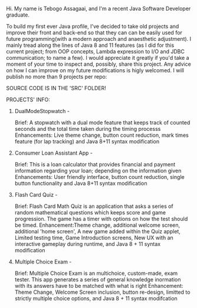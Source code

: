 Hi. My name is Tebogo Assagaai, and I'm a recent Java Software Developer graduate. 

To build my first ever Java profile, I've decided to take old projects and improve their front and back-end so that they can can be easily used for future programming(with a modern approach and anaesthetic adjustment). I mainly tread along the lines of Java 8 and 11 features
(as I did for this current project; from OOP concepts, Lambda expression to I/O and JDBC communication; to name a few).
I would appreciate it greatly if you'd take a moment of your time to inspect and, possibly, share this project. Any advice on how I can improve on my future modifications is higly welcomed. I will publish no more than 9 projects per repo:

SOURCE CODE IS IN THE 'SRC' FOLDER!

PROJECTS' INFO:

1. DualModeStopwatch - 

    Brief: A stopwatch with a dual mode feature that keeps track of counted seconds and the total time taken during the timing processs
    Enhancements: Live theme change, button count reduction, mark times feature (for lap tracking) and Java 8+11 syntax modification
    
2. Consumer Loan Assistant App - 

    Brief: This is a loan calculator that provides financial and payment information regarding your loan; depending on the information given
    Enhancements: User friendly interface, button count reduction, single button functionality and Java 8+11 syntax modification
    
3. Flash Card Quiz - 
 
	Brief: Flash Card Math Quiz is an application that asks a series of random mathematical questions which keeps score and game progression.
	       The game has a timer with options on how the test should be timed.
	Enhancement:Theme change, additional welcome screen, additional 'home screen', A new game added within the Quiz applet, Limited testing time,
		    Game Introduction screens, New UX with an interactive gameplay during runtime, and Java 8 + 11 syntax modification 
4. Multiple Choice Exam - 

	Brief: Multiple Choice Exam is an multichoice, custom-made, exam tester. This app generates a series of general knowledge inormation
		with its answers have to be matched with what is right
	Enhancement: Theme Change, Welcome Screen inclusion, button re-design, limitted to strictly multiple choice options, and Java 8 + 11 syntax modifcation
